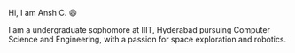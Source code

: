 Hi, I am Ansh C. :smile:

I am a undergraduate sophomore at IIIT, Hyderabad pursuing Computer Science and Engineering, with a passion for space exploration and robotics.
